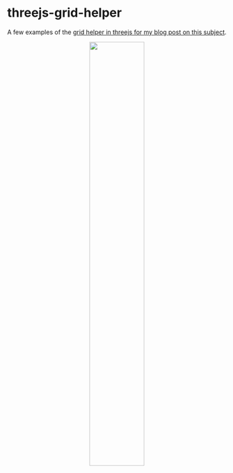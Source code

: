 # threejs-grid-helper

A few examples of the [grid helper in threejs for my blog post on this subject](https://dustinpfister.github.io/2022/02/18/threejs-grid-helper/).

<div align="center">
      <a href="https://www.youtube.com/watch?v=ac8r80MsvO8">
         <img src="https://img.youtube.com/vi/ac8r80MsvO8/0.jpg" style="width:50%;">
      </a>
</div>